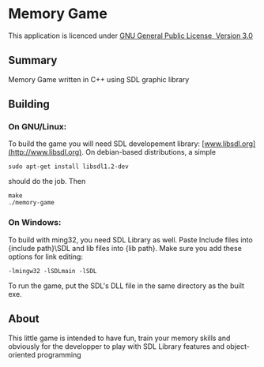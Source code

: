 Memory Game
=================
This application is licenced under [GNU General Public License, Version 3.0](http://www.gnu.org/copyleft/gpl.html)

Summary
-------

Memory Game written in C++ using SDL graphic library

Building
--------

### On GNU/Linux:
To build the game you will need SDL developement library: [www.libsdl.org](http://www.libsdl.org). On debian-based distributions, a simple
```
sudo apt-get install libsdl1.2-dev
```
should do the job.
Then
```
make
./memory-game
```
    
### On Windows:
To build with ming32, you need SDL Library as well. Paste Include files into {include path}\SDL and lib files into {lib path}. Make sure you add these options for link editing:
```
-lmingw32 -lSDLmain -lSDL
```
To run the game, put the SDL's DLL file in the same directory as the built exe.

About
-----

This little game is intended to have fun, train your memory skills and obviously for the developper to play with SDL Library features and object-oriented programming

